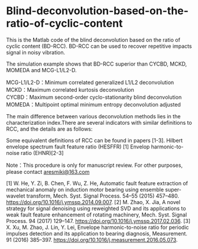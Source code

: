 # Blind-deconvolution-based-on-the-ratio-of-cyclic-content
This is the Matlab code of the blind deconvolution based on the ratio of cyclic content (BD-RCC). BD-RCC can be used to recover repetitive impacts signal in noisy vibration.

The simulation example shows that BD-RCC superior than CYCBD, MCKD, MOMEDA and MCG-L1/L2-D.

MCG-L1/L2-D：Minimum correlated generalized L1/L2 deconvolution     
MCKD：Maximum correlated kurtosis deconvolution      
CYCBD：Maximum second-order cyclo-stationarity blind deconvolution      
MOMEDA：Multipoint optimal minimum entropy deconvolution adjusted       

The main difference between various deconvolution methods lies in the characterization index.There are several indicators with similar definitions to RCC, and the details are as follows:

Some equivalent definitions of RCC can be found in papers [1-3].
Hilbert envelope spectrum fault feature ratio (HESFFR) [1]
Envelop harmonic-to-noise ratio (EHNR)[2-3]

Note：This procedure is only for manuscript review. For other purposes, please contact aresmiki@163.com

[1]	W. He, Y. Zi, B. Chen, F. Wu, Z. He, Automatic fault feature extraction of mechanical anomaly on induction motor bearing using ensemble super-wavelet transform, Mech. Syst. Signal Process. 54–55 (2015) 457–480. https://doi.org/10.1016/j.ymssp.2014.09.007.
[2]	M. Zhao, X. Jia, A novel strategy for signal denoising using reweighted SVD and its applications to weak fault feature enhancement of rotating machinery, Mech. Syst. Signal Process. 94 (2017) 129–147. https://doi.org/10.1016/j.ymssp.2017.02.036.
[3]	X. Xu, M. Zhao, J. Lin, Y. Lei, Envelope harmonic-to-noise ratio for periodic impulses detection and its application to bearing diagnosis, Measurement. 91 (2016) 385–397. https://doi.org/10.1016/j.measurement.2016.05.073.


